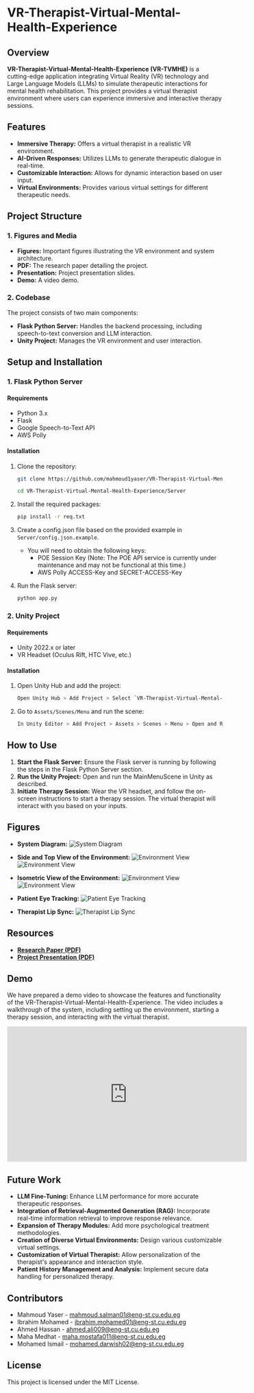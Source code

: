 # VR-Therapist-Virtual-Mental-Health-Experience

## Overview

**VR-Therapist-Virtual-Mental-Health-Experience (VR-TVMHE)** is a cutting-edge application integrating Virtual Reality (VR) technology and Large Language Models (LLMs) to simulate therapeutic interactions for mental health rehabilitation. This project provides a virtual therapist environment where users can experience immersive and interactive therapy sessions.

## Features

- **Immersive Therapy:** Offers a virtual therapist in a realistic VR environment.
- **AI-Driven Responses:** Utilizes LLMs to generate therapeutic dialogue in real-time.
- **Customizable Interaction:** Allows for dynamic interaction based on user input.
- **Virtual Environments:** Provides various virtual settings for different therapeutic needs.

## Project Structure

### 1. Figures and Media

- **Figures:** Important figures illustrating the VR environment and system architecture.
- **PDF:** The research paper detailing the project.
- **Presentation:** Project presentation slides.
- **Demo:** A video demo.

### 2. Codebase

The project consists of two main components:
- **Flask Python Server:** Handles the backend processing, including speech-to-text conversion and LLM interaction.
- **Unity Project:** Manages the VR environment and user interaction.

## Setup and Installation

### 1. Flask Python Server

#### Requirements

- Python 3.x
- Flask
- Google Speech-to-Text API
- AWS Polly

#### Installation

1. Clone the repository:
   ```bash
   git clone https://github.com/mahmoud1yaser/VR-Therapist-Virtual-Mental-Health-Experience

   cd VR-Therapist-Virtual-Mental-Health-Experience/Server
   ```

2. Install the required packages:
   ```bash
   pip install -r req.txt
   ```

3. Create a config.json file based on the provided example in ```Server/config.json.example```.
    - You will need to obtain the following keys:
        - POE Session Key (Note: The <a src="https://github.com/snowby666/poe-api-wrapper"> POE API </a> service is currently under maintenance and may not be functional at this time.)
        - AWS Polly ACCESS-Key and SECRET-ACCESS-Key

4. Run the Flask server:
   ```bash
   python app.py
   ```

### 2. Unity Project

#### Requirements

- Unity 2022.x or later
- VR Headset (Oculus Rift, HTC Vive, etc.)

#### Installation

1. Open Unity Hub and add the project:
   ```bash
   Open Unity Hub > Add Project > Select `VR-Therapist-Virtual-Mental-Health-Experience/VR-Game`
   ```

2. Go to `Assets/Scenes/Menu` and run the scene:
   ```bash
   In Unity Editor > Add Project > Assets > Scenes > Menu > Open and Run
   ```

## How to Use

1. **Start the Flask Server:** Ensure the Flask server is running by following the steps in the Flask Python Server section.
2. **Run the Unity Project:** Open and run the MainMenuScene in Unity as described.
3. **Initiate Therapy Session:** Wear the VR headset, and follow the on-screen instructions to start a therapy session. The virtual therapist will interact with you based on your inputs.

## Figures

- **System Diagram:**
  ![System Diagram](assets\images\system_digram.png)
  
- **Side and Top View of the Environment:**
  ![Environment View](assets\images\top_env.png)
  ![Environment View](assets\images\side_env.png)
  
- **Isometric View of the Environment:**
  ![Environment View](assets\images\env_3d_2.png)
  ![Environment View](assets\images\env-3d1.png)

- **Patient Eye Tracking:**
  ![Patient Eye Tracking](assets\images\eye_tracker.png)
  
- **Therapist Lip Sync:**
  ![Therapist Lip Sync](assets\images\lip-sync.png)

## Resources

- **[Research Paper (PDF)](assets/pdf/Project_Paper.pdf)**
- **[Project Presentation (PDF)](assets\pdf\Project_Slides.pdf)**

## Demo
We have prepared a demo video to showcase the features and functionality of the VR-Therapist-Virtual-Mental-Health-Experience. The video includes a walkthrough of the system, including setting up the environment, starting a therapy session, and interacting with the virtual therapist.
<iframe width="560" height="315" src="https://www.youtube.com/embed/x633kQ59pfw" frameborder="0" allow="accelerometer; autoplay; encrypted-media; gyroscope; picture-in-picture" allowfullscreen></iframe>

## Future Work
- **LLM Fine-Tuning:** Enhance LLM performance for more accurate therapeutic responses.
- **Integration of Retrieval-Augmented Generation (RAG):** Incorporate real-time information retrieval to improve response relevance.
- **Expansion of Therapy Modules:** Add more psychological treatment methodologies.
- **Creation of Diverse Virtual Environments:** Design various customizable virtual settings.
- **Customization of Virtual Therapist:** Allow personalization of the therapist's appearance and interaction style.
- **Patient History Management and Analysis:** Implement secure data handling for personalized therapy.

## Contributors

- Mahmoud Yaser - [mahmoud.salman01@eng-st.cu.edu.eg](mailto:mahmoud.salman01@eng-st.cu.edu.eg)
- Ibrahim Mohamed - [ibrahim.mohamed01@eng-st.cu.edu.eg](mailto:ibrahim.mohamed01@eng-st.cu.edu.eg)
- Ahmed Hassan - [ahmed.ali009@eng-st.cu.edu.eg](mailto:ahmed.ali009@eng-st.cu.edu.eg)
- Maha Medhat - [maha.mostafa011@eng-st.cu.edu.eg](mailto:maha.mostafa011@eng-st.cu.edu.eg)
- Mohamed Ismail - [mohamed.darwish02@eng-st.cu.edu.eg](mailto:mohamed.darwish02@eng-st.cu.edu.eg)

## License

This project is licensed under the MIT License.